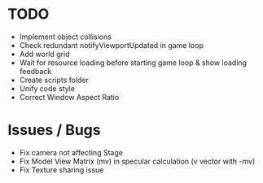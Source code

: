 # TODO

- Implement object collisions
- Check redundant notifyViewportUpdated in game loop
- Add world grid
- Wait for resource loading before starting game loop & show loading feedback
- Create scripts folder
- Unify code style
- Correct Window Aspect Ratio

# Issues / Bugs

- Fix camera not affecting Stage
- Fix Model View Matrix (mv) in specular calculation (v vector with -mv)
- Fix Texture sharing issue